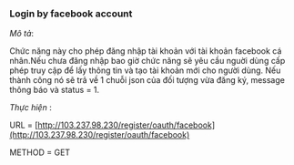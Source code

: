 ### Login by facebook account

*Mô tả*: 

Chức năng này cho phép đăng nhập tài khoản với tài khoản facebook cá nhân.Nếu chưa đăng nhập bao giờ chức năng sẽ yêu cầu nguời dùng cấp phép truy cập để lấy thông tin và tạo tài khoản mới cho người dùng. Nếu thành công nó sẽ trả về 1 chuỗi json của đối tượng vừa đăng ký, message thông báo và status = 1.

*Thực hiện* :

URL = [http://103.237.98.230/register/oauth/facebook](http://103.237.98.230/register/oauth/facebook)

METHOD = GET

